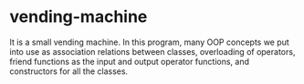 # vending-machine
It is a small vending machine.
In this program, many OOP concepts we put into use as association relations between classes, overloading of operators, friend functions as the input and output operator functions, and constructors for all the classes.
